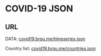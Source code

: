COVID-19 JSON
==========


URL
-----------
DATA:
[covid19.brqu.me/timeseries.json](https://covid19.brqu.me/timeseries.json)

Country list:
[covid19.brqu.me/countries.json](https://covid19.brqu.me/countries.json)

